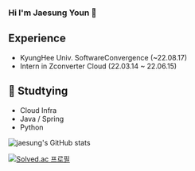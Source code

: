 ### Hi I'm Jaesung Youn 👋

## Experience
  - KyungHee Univ. SoftwareConvergence (~22.08.17)
  - Intern in Zconverter Cloud (22.03.14 ~ 22.06.15)    
  
## 🌱 Studtying
  - Cloud Infra
  - Java / Spring
  - Python

![jaesung's GitHub stats](https://github-readme-stats.vercel.app/api?username=JaesungYounshow_icons=true&theme=jolly)   


[![Solved.ac
프로필](http://mazassumnida.wtf/api/v2/generate_badge?boj=jayjoy05)](https://solved.ac/jayjoy05)

